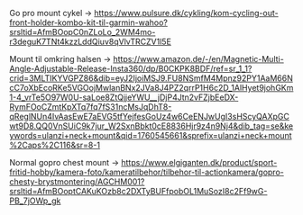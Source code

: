 

Go pro mount cykel -> https://www.pulsure.dk/cykling/kom-cycling-out-front-holder-kombo-kit-til-garmin-wahoo?srsltid=AfmBOopC0nZLoLo_2WM4mo-r3deguK7TNt4kzzLddQiuv8qVlvTRCZV1l5E

Mount til omkring halsen -> https://www.amazon.de/-/en/Magnetic-Multi-Angle-Adjustable-Release-Insta360/dp/B0CKPK8BDF/ref=sr_1_1?crid=3MLTIKYVGPZ86&dib=eyJ2IjoiMSJ9.FU8NSmfM4Mpnz92PY1AaM66NcC7oXbEcoRKe5VGOojMwlanBNx2JVa8J4PZ2qrrP1H6c2D_1AlHyet9johGKm1-4_vrTe5O97W0U-saLoe8ZtQjjeYWU__jDjP4Jtn2vFZjbEeDX-RymFOoCZmtKpXTq7fq7fS31ncMsJqDhT8-qReglNUn4IvAasEwE7aEVG5tfYejfesGoUz4w6CeENJwUgI3sHScyQAXpGCwt9D8.QQ0VnSUiC9k7jur_W2SxnBbkt0cE8836Hjr9z4n9Nj4&dib_tag=se&keywords=ulanzi+neck+mount&qid=1760545661&sprefix=ulanzi+neck+mount%2Caps%2C116&sr=8-1


Normal gopro chest mount -> https://www.elgiganten.dk/product/sport-fritid-hobby/kamera-foto/kameratilbehor/tilbehor-til-actionkamera/gopro-chesty-brystmontering/AGCHM001?srsltid=AfmBOoptCAKuKOzb8c2DXTyBUFfpobOL1MuSozI8c2Ff9wG-PB_7jOWp_gk